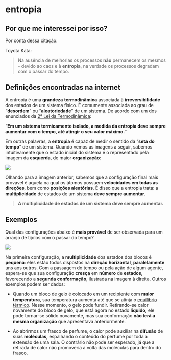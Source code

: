 # entropia

## Por que me interessei por isso?

Por conta dessa citação:

Toyota Kata:

> Na ausência de melhorias os processos **não** permanecem os mesmos - devido ao caos e à **entropia**, na verdade os processos degradam com o passar do tempo.



## Definições encontradas na internet


A entropia é uma **grandeza** **termodinâmica** associada à **irreversibilidade** dos estados de um sistema físico. É comumente associada ao grau de “**desordem**” ou “**aleatoriedade**” de um sistema. De acordo com um dos enunciados da [2ª Lei da Termodinâmica](https://brasilescola.uol.com.br/fisica/maquina-termicaaplicacao-segunda-lei-termodinamica.htm):

“**Em um sistema termicamente isolado, a medida da entropia deve sempre aumentar com o tempo, até atingir o seu valor máximo.”**

Em outras palavras, a **entropia** é capaz de medir o sentido da “**seta do tempo**” de um sistema. Quando vemos as imagens a seguir, sabemos intuitivamente que o estado inicial do sistema é o representado pela imagem da **esquerda**, de maior **organização**:

[![](https://s5.static.brasilescola.uol.com.br/img/2018/08/entropia-no-gas.jpg)](https://brasilescola.uol.com.br/o-que-e/fisica/o-que-e-entropia.htm# "Entropia no gás")

Olhando para a imagem anterior, sabemos que a configuração final mais provável é aquela na qual os átomos possuem **velocidades em todas as direções**, bem como **posições aleatórias**. É disso que a entropia trata: a **multiplicidade** de estados de um sistema **deve sempre aumentar**.

> **A multiplicidade de estados de um sistema deve sempre aumentar.**



## **Exemplos**

Qual das configurações abaixo é **mais provável** de ser observada para um arranjo de tijolos com o passar do tempo?

[![](https://s4.static.brasilescola.uol.com.br/img/2018/08/blocos-de-tijolos.jpg)](https://brasilescola.uol.com.br/o-que-e/fisica/o-que-e-entropia.htm# "Blocos de tijolos")

Na primeira configuração, a **multiplicidade** dos estados dos blocos é **pequena**: eles estão todos dispostos na **direção** **horizontal**, **paralelamente** uns aos outros. Com a passagem do tempo ou pela ação de algum agente, espera-se que sua configuração **cresça** em **número** de **estados**, favorecendo a **segunda** **conformação**, ilustrada na imagem à direita. Outros exemplos podem ser dados:

-   Quando um bloco de gelo é colocado em um recipiente com **maior** **temperatura**, sua temperatura aumenta até que se atinja o [equilíbrio térmico](https://brasilescola.uol.com.br/quimica/equilibrio-termico.htm). Nesse momento, o gelo pode fundir. Retirando-se calor novamente do bloco de gelo, que está agora no estado **líquido,** ele pode tornar-se sólido novamente, mas sua conformação **não terá a mesma organização** que apresentava anteriormente.
    
-   Ao abrirmos um frasco de perfume, o calor pode auxiliar na **difusão** de suas **moléculas,** espalhando o conteúdo do perfume por toda a extensão de uma sala. O contrário não pode ser esperado, já que a retirada de calor não promoveria a volta das moléculas para dentro do frasco.
